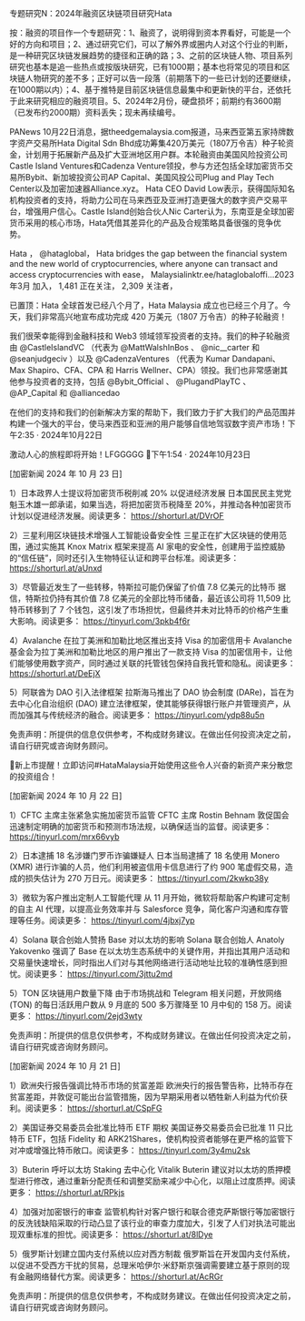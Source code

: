 专题研究N：2024年融资区块链项目研究Hata


按：融资的项目作一个专题研究：1、融资了，说明得到资本界看好，可能是一个好的方向和项目；2、通过研究它们，可以了解外界或圈内人对这个行业的判断，是一种研究区块链发展趋势的捷径和正确的路；3、之前的区块链人物、项目系列研究也基本是追一些热点或按版块研究，已有1000期；基本也将常见的项目和区块链人物研究的差不多；正好可以告一段落（前期落下的一些已计划的还要继续，在1000期以内）；4、基于推特是目前区块链信息最集中和更新快的平台，还依托于此来研究相应的融资项目。5、2024年2月份，硬盘损坏；前期约有3600期（已发布约2000期）资料丢失；现未再续编号。

PANews 10月22日消息，据theedgemalaysia.com报道，马来西亚第五家持牌数字资产交易所Hata Digital Sdn Bhd成功筹集420万美元（1807万令吉）种子轮资金，计划用于拓展新产品及扩大亚洲地区用户群。本轮融资由美国风险投资公司Castle Island Ventures和Cadenza Venture领投，参与方还包括全球加密货币交易所Bybit、新加坡投资公司AP Capital、美国风投公司Plug and Play Tech Center以及加密加速器Alliance.xyz。
Hata CEO David Low表示，获得国际知名机构投资者的支持，将助力公司在马来西亚及亚洲打造更强大的数字资产交易平台，增强用户信心。Castle Island创始合伙人Nic Carter认为，东南亚是全球加密货币采用的核心市场，Hata凭借其差异化的产品及合规策略具备很强的竞争优势。

Hata
，
@hataglobal，
Hata bridges the gap between the financial system and the new world of cryptocurrencies, where anyone can transact and access cryptocurrencies with ease，
Malaysialinktr.ee/hataglobaloffi…2023年3月 加入，
1,481 正在关注，
2,309 关注者，


已置顶：Hata 全球首发已经八个月了，Hata Malaysia 成立也已经三个月了。今天，我们非常高兴地宣布成功完成 420 万美元（1807 万令吉）的种子轮融资！

我们很荣幸能得到金融科技和 Web3 领域领军投资者的支持。我们的种子轮融资由
@CastleIslandVC
 （代表为
@MattWalshInBos
 、 
@nic__carter
和
@seanjudgeciv
 ）以及
@CadenzaVentures
 （代表为 Kumar Dandapani、Max Shapiro、CFA、CPA 和 Harris Wellner、CPA）领投。我们也非常感谢其他参与投资者的支持，包括
@Bybit_Official
 、 
@PlugandPlayTC
 、 
@AP_Capital
和
@alliancedao


在他们的支持和我们的创新解决方案的帮助下，我们致力于扩大我们的产品范围并构建一个强大的平台，使马来西亚和亚洲的用户能够自信地驾驭数字资产市场！下午2:35 · 2024年10月22日

激动人心的旅程即将开始！LFGGGGG 🎉下午1:54 · 2024年10月23日

[加密新闻 2024 年 10 月 23 日]

1）日本政界人士提议将加密货币税削减 20% 以促进经济发展
日本国民民主党党魁玉木雄一郎承诺，如果当选，将把加密货币税降至 20%，并推动各种加密货币计划以促进经济发展。阅读更多： https://shorturl.at/DVrOF

2）三星利用区块链技术增强人工智能设备安全性
三星正在扩大区块链的使用范围，通过实施其 Knox Matrix 框架来提高 AI 家电的安全性，创建用于监控威胁的“信任链”，同时还引入生物特征认证和跨平台标准。阅读更多： https://shorturl.at/aUnxd

3）尽管最近发生了一些转移，特斯拉可能仍保留了价值 7.8 亿美元的比特币
据信，特斯拉仍持有其价值 7.8 亿美元的全部比特币储备，最近该公司将 11,509 比特币转移到了 7 个钱包，这引发了市场担忧，但最终并未对比特币的价格产生重大影响。阅读更多： https://tinyurl.com/3pkb4f6r

4）Avalanche 在拉丁美洲和加勒比地区推出支持 Visa 的加密信用卡
Avalanche 基金会为拉丁美洲和加勒比地区的用户推出了一款支持 Visa 的加密信用卡，让他们能够使用数字资产，同时通过关联的托管钱包保持自我托管和隐私。阅读更多： https://shorturl.at/DeEjX

5）阿联酋为 DAO 引入法律框架
拉斯海马推出了 DAO 协会制度 (DARe)，旨在为去中心化自治组织 (DAO) 建立法律框架，使其能够获得银行账户并管理资产，从而加强其与传统经济的融合。阅读更多： https://tinyurl.com/ydp88u5n

免责声明：所提供的信息仅供参考，不构成财务建议。在做出任何投资决定之前，请自行研究或咨询财务顾问。

🚨新上市提醒！立即访问#HataMalaysia开始使用这些令人兴奋的新资产来分散您的投资组合！

[加密新闻 2024 年 10 月 22 日]

1）CFTC 主席主张紧急实施加密货币监管
CFTC 主席 Rostin Behnam 敦促国会迅速制定明确的加密货币和预测市场法规，以确保适当的监督。阅读更多： https://tinyurl.com/mrx66vyb

2）日本逮捕 18 名涉嫌门罗币诈骗嫌疑人
日本当局逮捕了 18 名使用 Monero (XMR) 进行诈骗的人员，他们利用被盗信用卡信息进行了约 900 笔虚假交易，造成的损失估计为 270 万日元。阅读更多： https://tinyurl.com/2kwkp38y

3）微软为客户推出定制人工智能代理
从 11 月开始，微软将帮助客户构建可定制的自主 AI 代理，以提高业务效率并与 Salesforce 竞争，简化客户沟通和库存管理等任务。阅读更多： https://tinyurl.com/4jbxj7yp

4）Solana 联合创始人赞扬 Base 对以太坊的影响
Solana 联合创始人 Anatoly Yakovenko 强调了 Base 在以太坊生态系统中的关键作用，并指出其用户活动和交易量快速增长，同时指出人们对与其他网络进行活动地址比较的准确性感到担忧。阅读更多： https://tinyurl.com/3jttu2md

5）TON 区块链用户数量下降
由于市场挑战和 Telegram 相关问题，开放网络 (TON) 的每日活跃用户数从 9 月底的 500 多万骤降至 10 月中旬的 158 万。阅读更多： https://tinyurl.com/2ejd3wty

免责声明：所提供的信息仅供参考，不构成财务建议。在做出任何投资决定之前，请自行研究或咨询财务顾问。

[加密新闻 2024 年 10 月 21 日]

1）欧洲央行报告强调比特币市场的贫富差距
欧洲央行的报告警告称，比特币存在贫富差距，并敦促可能出台监管措施，因为早期采用者以牺牲新人利益为代价获利。阅读更多： https://shorturl.at/CSpFG

2）美国证券交易委员会批准比特币 ETF 期权
美国证券交易委员会已批准 11 只比特币 ETF，包括 Fidelity 和 ARK21Shares，使机构投资者能够在更严格的监管下对冲或增强比特币敞口。阅读更多： https://tinyurl.com/3y4mu2sk

3）Buterin 呼吁以太坊 Staking 去中心化
Vitalik Buterin 建议对以太坊的质押模型进行修改，通过重新分配责任和调整奖励来减少中心化，以阻止过度质押。阅读更多： https://shorturl.at/RPkjs

4）加强对加密银行的审查
监管机构针对客户银行和联合德克萨斯银行等加密银行的反洗钱缺陷采取的行动凸显了该行业的审查力度加大，引发了人们对执法可能出现双重标准的担忧。阅读更多： https://shorturl.at/8lDye

5）俄罗斯计划建立国内支付系统以应对西方制裁
俄罗斯旨在开发国内支付系统，以促进不受西方干扰的贸易，总理米哈伊尔·米舒斯京强调需要建立基于原则的现有金融网络替代方案。阅读更多： https://shorturl.at/AcRGr

免责声明：所提供的信息仅供参考，不构成财务建议。在做出任何投资决定之前，请自行研究或咨询财务顾问。

